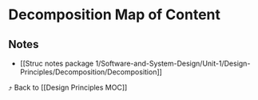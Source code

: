 # Decomposition Map of Content


## Notes
- [[Struc notes package 1/Software-and-System-Design/Unit-1/Design-Principles/Decomposition/Decomposition]]

⤴️ Back to [[Design Principles MOC]]